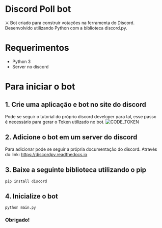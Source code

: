 # Discord Poll bot
⚔ Bot criado para construir votações na ferramenta do Discord. Desenvolvido utilizando Python com a biblioteca discord.py.

# Requerimentos
* Python 3
* Server no discord

# Para iniciar o bot
## 1. Crie uma aplicação e bot no site do discord
Pode se seguir o tutorial do próprio discord developer para tal, esse passo é necessário para gerar o Token utilizado no bot.
![CODE_TOKEN](https://user-images.githubusercontent.com/30846081/116840127-2137e280-abab-11eb-81e5-7b9aea555556.png)

## 2. Adicione o bot em um server do discord
Para adicionar pode se seguir a própria documentação do discord.
Através do link: https://discordpy.readthedocs.io

## 3. Baixe a seguinte biblioteca utilizando o pip
`pip install discord`

## 4. Inicialize o bot
`python main.py`

### Obrigado! 
